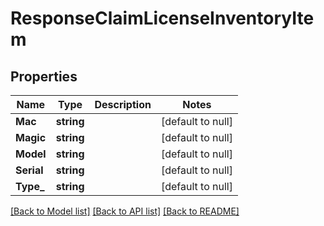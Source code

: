# ResponseClaimLicenseInventoryItem

## Properties
Name | Type | Description | Notes
------------ | ------------- | ------------- | -------------
**Mac** | **string** |  | [default to null]
**Magic** | **string** |  | [default to null]
**Model** | **string** |  | [default to null]
**Serial** | **string** |  | [default to null]
**Type_** | **string** |  | [default to null]

[[Back to Model list]](../README.md#documentation-for-models) [[Back to API list]](../README.md#documentation-for-api-endpoints) [[Back to README]](../README.md)

